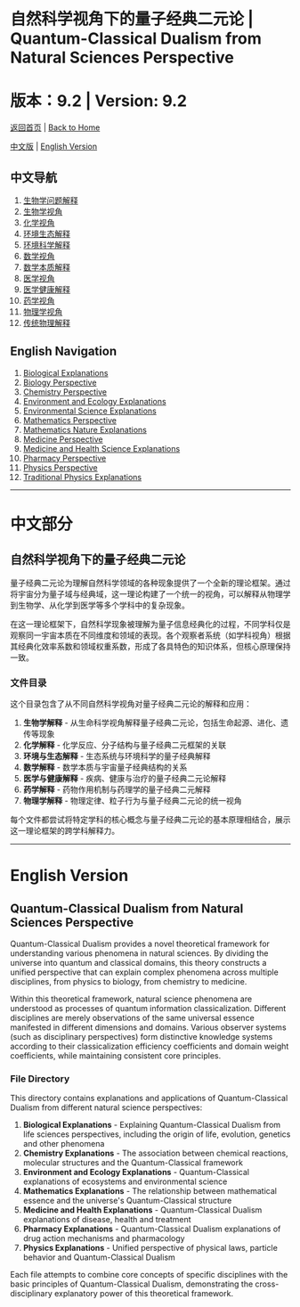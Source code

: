 # 自然科学视角下的量子经典二元论 | Quantum-Classical Dualism from Natural Sciences Perspective
# 版本：9.2 | Version: 9.2

[返回首页](../../README.md) | [Back to Home](../../README.md)

[中文版](#中文导航) | [English Version](#english-navigation)

## 中文导航
1. [生物学问题解释](biological_explanations.md)
2. [生物学视角](biology_explanation.md)
3. [化学视角](chemistry_explanation.md)
4. [环境生态解释](environment_ecology_explanations.md)
5. [环境科学解释](environmental_explanations.md)
6. [数学视角](mathematics_explanation.md)
7. [数学本质解释](mathematics_nature_explanations.md)
8. [医学视角](medicine_explanation.md)
9. [医学健康解释](medicine_health_explanations.md)
10. [药学视角](pharmacy_explanation.md)
11. [物理学视角](physics_explanation.md)
12. [传统物理解释](traditional_physics_explained.md)

## English Navigation
1. [Biological Explanations](biological_explanations.md)
2. [Biology Perspective](biology_explanation.md)
3. [Chemistry Perspective](chemistry_explanation.md)
4. [Environment and Ecology Explanations](environment_ecology_explanations.md)
5. [Environmental Science Explanations](environmental_explanations.md)
6. [Mathematics Perspective](mathematics_explanation.md)
7. [Mathematics Nature Explanations](mathematics_nature_explanations.md)
8. [Medicine Perspective](medicine_explanation.md)
9. [Medicine and Health Science Explanations](medicine_health_explanations.md)
10. [Pharmacy Perspective](pharmacy_explanation.md)
11. [Physics Perspective](physics_explanation.md)
12. [Traditional Physics Explanations](traditional_physics_explained.md)

---

# 中文部分

## 自然科学视角下的量子经典二元论

量子经典二元论为理解自然科学领域的各种现象提供了一个全新的理论框架。通过将宇宙分为量子域与经典域，这一理论构建了一个统一的视角，可以解释从物理学到生物学、从化学到医学等多个学科中的复杂现象。

在这一理论框架下，自然科学现象被理解为量子信息经典化的过程，不同学科仅是观察同一宇宙本质在不同维度和领域的表现。各个观察者系统（如学科视角）根据其经典化效率系数和领域权重系数，形成了各具特色的知识体系，但核心原理保持一致。

### 文件目录

这个目录包含了从不同自然科学视角对量子经典二元论的解释和应用：

1. **生物学解释** - 从生命科学视角解释量子经典二元论，包括生命起源、进化、遗传等现象
2. **化学解释** - 化学反应、分子结构与量子经典二元框架的关联
3. **环境与生态解释** - 生态系统与环境科学的量子经典解释
4. **数学解释** - 数学本质与宇宙量子经典结构的关系
5. **医学与健康解释** - 疾病、健康与治疗的量子经典二元论解释
6. **药学解释** - 药物作用机制与药理学的量子经典二元解释
7. **物理学解释** - 物理定律、粒子行为与量子经典二元论的统一视角

每个文件都尝试将特定学科的核心概念与量子经典二元论的基本原理相结合，展示这一理论框架的跨学科解释力。

---

# English Version

## Quantum-Classical Dualism from Natural Sciences Perspective

Quantum-Classical Dualism provides a novel theoretical framework for understanding various phenomena in natural sciences. By dividing the universe into quantum and classical domains, this theory constructs a unified perspective that can explain complex phenomena across multiple disciplines, from physics to biology, from chemistry to medicine.

Within this theoretical framework, natural science phenomena are understood as processes of quantum information classicalization. Different disciplines are merely observations of the same universal essence manifested in different dimensions and domains. Various observer systems (such as disciplinary perspectives) form distinctive knowledge systems according to their classicalization efficiency coefficients and domain weight coefficients, while maintaining consistent core principles.

### File Directory

This directory contains explanations and applications of Quantum-Classical Dualism from different natural science perspectives:

1. **Biological Explanations** - Explaining Quantum-Classical Dualism from life sciences perspectives, including the origin of life, evolution, genetics and other phenomena
2. **Chemistry Explanations** - The association between chemical reactions, molecular structures and the Quantum-Classical framework
3. **Environment and Ecology Explanations** - Quantum-Classical explanations of ecosystems and environmental science
4. **Mathematics Explanations** - The relationship between mathematical essence and the universe's Quantum-Classical structure
5. **Medicine and Health Explanations** - Quantum-Classical Dualism explanations of disease, health and treatment
6. **Pharmacy Explanations** - Quantum-Classical Dualism explanations of drug action mechanisms and pharmacology
7. **Physics Explanations** - Unified perspective of physical laws, particle behavior and Quantum-Classical Dualism

Each file attempts to combine core concepts of specific disciplines with the basic principles of Quantum-Classical Dualism, demonstrating the cross-disciplinary explanatory power of this theoretical framework. 